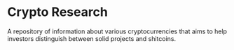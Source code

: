 # Crypto Research
A repository of information about various cryptocurrencies that aims to help investors distinguish between solid projects and shitcoins.
